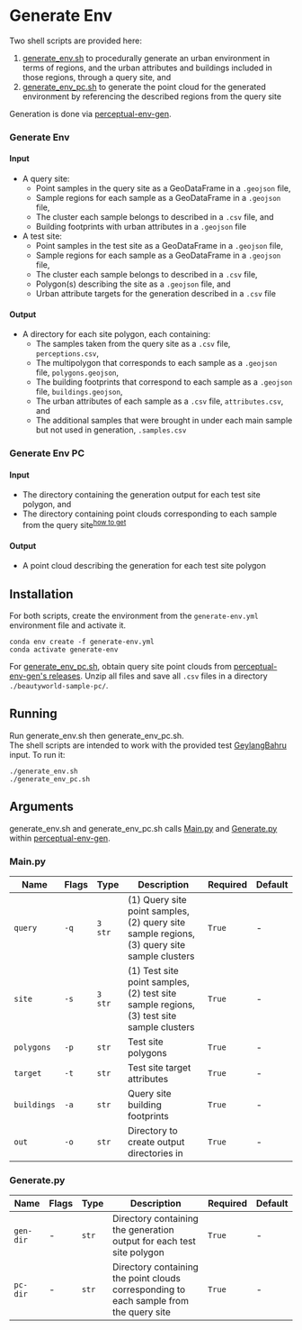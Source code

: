 # Generate Env  

Two shell scripts are provided here:  
1. [generate_env.sh](./generate_env.sh) to procedurally generate an urban environment in terms of regions, and the urban attributes and buildings included in those regions, through a query site, and  
2. [generate_env_pc.sh](./generate_env_pc.sh) to generate the point cloud for the generated environment by referencing the described regions from the query site  

Generation is done via [perceptual-env-gen](https://github.com/ccheemeng/perceptual-env-gen/).  

### Generate Env  

#### Input  

* A query site:  
    * Point samples in the query site as a GeoDataFrame in a ```.geojson``` file,  
    * Sample regions for each sample as a GeoDataFrame in a ```.geojson``` file,  
    * The cluster each sample belongs to described in a ```.csv``` file, and  
    * Building footprints with urban attributes in a ```.geojson``` file  
* A test site:  
    * Point samples in the test site as a GeoDataFrame in a ```.geojson``` file,  
    * Sample regions for each sample as a GeoDataFrame in a ```.geojson``` file,  
    * The cluster each sample belongs to described in a ```.csv``` file,  
    * Polygon\(s\) describing the site as a ```.geojson``` file, and  
    * Urban attribute targets for the generation described in a ```.csv``` file  

#### Output  

* A directory for each site polygon, each containing:  
    * The samples taken from the query site as a ```.csv``` file, ```perceptions.csv```,  
    * The multipolygon that corresponds to each sample as a ```.geojson``` file, ```polygons.geojson```,  
    * The building footprints that correspond to each sample as a ```.geojson``` file, ```buildings.geojson```,  
    * The urban attributes of each sample as a ```.csv``` file, ```attributes.csv```, and  
    * The additional samples that were brought in under each main sample but not used in generation, ```.samples.csv```  

### Generate Env PC  

#### Input  

* The directory containing the generation output for each test site polygon, and  
* The directory containing point clouds corresponding to each sample from the query site<sup>[how to get](#query-pc)</sup>  

#### Output  

* A point cloud describing the generation for each test site polygon  

## Installation  

For both scripts, create the environment from the ```generate-env.yml``` environment file and activate it.  
```shell
conda env create -f generate-env.yml
conda activate generate-env
```

For [generate_env_pc.sh](./generate_env_pc.sh), obtain query site point clouds from <a name="query-pc">[perceptual-env-gen's releases](https://github.com/ccheemeng/perceptual-env-gen/releases/tag/v0.1.1)</a>. Unzip all files and save all ```.csv``` files in a directory ```./beautyworld-sample-pc/```.  

## Running 

Run generate_env.sh then generate_env_pc.sh.  
The shell scripts are intended to work with the provided test [GeylangBahru](../GeylangBahru/) input. To run it:  
```shell
./generate_env.sh
./generate_env_pc.sh
```

## Arguments  

generate_env.sh and generate_env_pc.sh calls [Main.py](./perceptual-env-gen/Main.py) and [Generate.py](./perceptual-env-gen/Generate.py) within [perceptual-env-gen](./perceptual-env-gen/).  

### Main.py  

| Name            | Flags    | Type        | Description                                                                                 | Required   | Default |
|-----------------|----------|-------------|---------------------------------------------------------------------------------------------|------------|---------|
| ```query```     | ```-q``` | ```3 str``` | (1) Query site point samples, (2) query site sample regions, (3) query site sample clusters | ```True``` | -       |
| ```site```      | ```-s``` | ```3 str``` | (1) Test site point samples, (2) test site sample regions, (3) test site sample clusters    | ```True``` | -       |
| ```polygons```  | ```-p``` | ```str```   | Test site polygons                                                                          | ```True``` | -       |
| ```target```    | ```-t``` | ```str```   | Test site target attributes                                                                 | ```True``` | -       |
| ```buildings``` | ```-a``` | ```str```   | Query site building footprints                                                              | ```True``` | -       |
| ```out```       | ```-o``` | ```str```   | Directory to create output directories in                                                   | ```True``` | -       |

### Generate.py  

| Name          | Flags | Type      | Description                                                                            | Required   | Default |
|---------------|-------|-----------|----------------------------------------------------------------------------------------|------------|---------|
| ```gen-dir``` | -     | ```str``` | Directory containing the generation output for each test site polygon                  | ```True``` | -       |
| ```pc-dir```  | -     | ```str``` | Directory containing the point clouds corresponding to each sample from the query site | ```True``` | -       |
